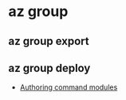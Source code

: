 # az group

## az group export

## az group deploy

- [Authoring command modules](https://github.com/Azure/azure-cli/tree/master/doc/authoring_command_modules)
